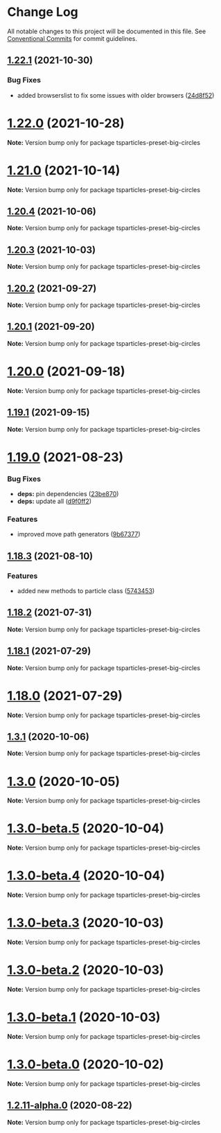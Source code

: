 # Change Log

All notable changes to this project will be documented in this file.
See [Conventional Commits](https://conventionalcommits.org) for commit guidelines.

## [1.22.1](https://github.com/matteobruni/tsparticles/compare/tsparticles-preset-big-circles@1.22.0...tsparticles-preset-big-circles@1.22.1) (2021-10-30)


### Bug Fixes

* added browserslist to fix some issues with older browsers ([24d8f52](https://github.com/matteobruni/tsparticles/commit/24d8f520ee6934bd967d63612c828705e1dc09e2))





# [1.22.0](https://github.com/matteobruni/tsparticles/compare/tsparticles-preset-big-circles@1.21.0...tsparticles-preset-big-circles@1.22.0) (2021-10-28)

**Note:** Version bump only for package tsparticles-preset-big-circles





# [1.21.0](https://github.com/matteobruni/tsparticles/compare/tsparticles-preset-big-circles@1.20.4...tsparticles-preset-big-circles@1.21.0) (2021-10-14)

**Note:** Version bump only for package tsparticles-preset-big-circles





## [1.20.4](https://github.com/matteobruni/tsparticles/compare/tsparticles-preset-big-circles@1.20.3...tsparticles-preset-big-circles@1.20.4) (2021-10-06)

**Note:** Version bump only for package tsparticles-preset-big-circles





## [1.20.3](https://github.com/matteobruni/tsparticles/compare/tsparticles-preset-big-circles@1.20.2...tsparticles-preset-big-circles@1.20.3) (2021-10-03)

**Note:** Version bump only for package tsparticles-preset-big-circles





## [1.20.2](https://github.com/matteobruni/tsparticles/compare/tsparticles-preset-big-circles@1.20.1...tsparticles-preset-big-circles@1.20.2) (2021-09-27)

**Note:** Version bump only for package tsparticles-preset-big-circles





## [1.20.1](https://github.com/matteobruni/tsparticles/compare/tsparticles-preset-big-circles@1.20.0...tsparticles-preset-big-circles@1.20.1) (2021-09-20)

**Note:** Version bump only for package tsparticles-preset-big-circles





# [1.20.0](https://github.com/matteobruni/tsparticles/compare/tsparticles-preset-big-circles@1.19.1...tsparticles-preset-big-circles@1.20.0) (2021-09-18)

**Note:** Version bump only for package tsparticles-preset-big-circles





## [1.19.1](https://github.com/matteobruni/tsparticles/compare/tsparticles-preset-big-circles@1.19.0...tsparticles-preset-big-circles@1.19.1) (2021-09-15)

**Note:** Version bump only for package tsparticles-preset-big-circles





# [1.19.0](https://github.com/matteobruni/tsparticles/compare/tsparticles-preset-big-circles@1.18.3...tsparticles-preset-big-circles@1.19.0) (2021-08-23)


### Bug Fixes

* **deps:** pin dependencies ([23be870](https://github.com/matteobruni/tsparticles/commit/23be8708d698e1e37a18f2ed292cbccffb0f1e47))
* **deps:** update all ([d9f0ff2](https://github.com/matteobruni/tsparticles/commit/d9f0ff2f8c4ac269aaad5077492746e3da8fb422))


### Features

* improved move path generators ([9b67377](https://github.com/matteobruni/tsparticles/commit/9b67377f9208a005b122e312ad4ad3c95a50deb7))





## [1.18.3](https://github.com/matteobruni/tsparticles/compare/tsparticles-preset-big-circles@1.18.2...tsparticles-preset-big-circles@1.18.3) (2021-08-10)


### Features

* added new methods to particle class ([5743453](https://github.com/matteobruni/tsparticles/commit/5743453906001569f262888aa54539ad4e1463ac))





## [1.18.2](https://github.com/matteobruni/tsparticles/compare/tsparticles-preset-big-circles@1.18.1...tsparticles-preset-big-circles@1.18.2) (2021-07-31)

**Note:** Version bump only for package tsparticles-preset-big-circles





## [1.18.1](https://github.com/matteobruni/tsparticles/compare/tsparticles-preset-big-circles@1.18.0...tsparticles-preset-big-circles@1.18.1) (2021-07-29)

**Note:** Version bump only for package tsparticles-preset-big-circles





# [1.18.0](https://github.com/matteobruni/tsparticles/compare/tsparticles-preset-big-circles@1.17.0...tsparticles-preset-big-circles@1.18.0) (2021-07-29)

**Note:** Version bump only for package tsparticles-preset-big-circles





## [1.3.1](https://github.com/matteobruni/tsparticles/compare/tsparticles-preset-big-circles@1.3.0...tsparticles-preset-big-circles@1.3.1) (2020-10-06)

**Note:** Version bump only for package tsparticles-preset-big-circles





# [1.3.0](https://github.com/matteobruni/tsparticles/compare/tsparticles-preset-big-circles@1.3.0-beta.5...tsparticles-preset-big-circles@1.3.0) (2020-10-05)

**Note:** Version bump only for package tsparticles-preset-big-circles





# [1.3.0-beta.5](https://github.com/matteobruni/tsparticles/compare/tsparticles-preset-big-circles@1.3.0-beta.4...tsparticles-preset-big-circles@1.3.0-beta.5) (2020-10-04)

**Note:** Version bump only for package tsparticles-preset-big-circles





# [1.3.0-beta.4](https://github.com/matteobruni/tsparticles/compare/tsparticles-preset-big-circles@1.3.0-beta.3...tsparticles-preset-big-circles@1.3.0-beta.4) (2020-10-04)

**Note:** Version bump only for package tsparticles-preset-big-circles





# [1.3.0-beta.3](https://github.com/matteobruni/tsparticles/compare/tsparticles-preset-big-circles@1.3.0-beta.2...tsparticles-preset-big-circles@1.3.0-beta.3) (2020-10-03)

**Note:** Version bump only for package tsparticles-preset-big-circles





# [1.3.0-beta.2](https://github.com/matteobruni/tsparticles/compare/tsparticles-preset-big-circles@1.3.0-beta.1...tsparticles-preset-big-circles@1.3.0-beta.2) (2020-10-03)

**Note:** Version bump only for package tsparticles-preset-big-circles





# [1.3.0-beta.1](https://github.com/matteobruni/tsparticles/compare/tsparticles-preset-big-circles@1.3.0-beta.0...tsparticles-preset-big-circles@1.3.0-beta.1) (2020-10-03)

**Note:** Version bump only for package tsparticles-preset-big-circles





# [1.3.0-beta.0](https://github.com/matteobruni/tsparticles/compare/tsparticles-preset-big-circles@1.2.13...tsparticles-preset-big-circles@1.3.0-beta.0) (2020-10-02)

**Note:** Version bump only for package tsparticles-preset-big-circles





## [1.2.11-alpha.0](https://github.com/matteobruni/tsparticles/compare/tsparticles-preset-big-circles@1.2.10...tsparticles-preset-big-circles@1.2.11-alpha.0) (2020-08-22)

**Note:** Version bump only for package tsparticles-preset-big-circles

